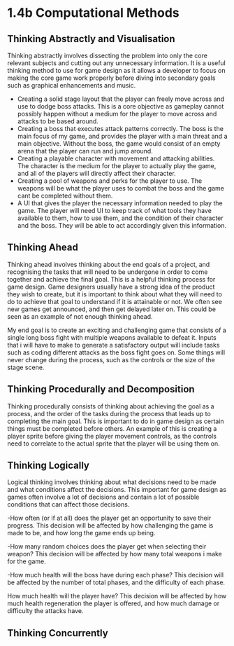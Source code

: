 # 1.4b Computational Methods

## Thinking Abstractly and Visualisation

Thinking abstractly involves dissecting the problem into only the core relevant subjects and cutting out any unnecessary information. It is a useful thinking method to use for game design as it allows a developer to focus on making the core game work properly before diving into secondary goals such as graphical enhancements and music.

* Creating a solid stage layout that the player can freely move across and use to dodge boss attacks. This is a core objective as gameplay cannot possibly happen without a medium for the player to move across and attacks to be based around.
* Creating a boss that executes attack patterns correctly. The boss is the main focus of my game, and provides the player with a main threat and a main objective. Without the boss, the game would consist of an empty arena that the player can run and jump around.
* Creating a playable character with movement and attacking abilities. The character is the medium for the player to actually play the game, and all of the players will directly affect their character.
* Creating a pool of weapons and perks for the player to use. The weapons will be what the player uses to combat the boss and the game cant be completed without them.
* A UI that gives the player the necessary information needed to play the game. The player will need UI to keep track of what tools they have available to them, how to use them, and the condition of their character and the boss. They will be able to act accordingly given this information.



## Thinking Ahead

Thinking ahead involves thinking about the end goals of a project, and recognising the tasks that will need to be undergone in order to come together and achieve the final goal. This is a helpful thinking process for game design. Game designers usually have a strong idea of the product they wish to create, but it is important to think about what they will need to do to achieve that goal to understand if it is attainable or not. We often see new games get announced, and then get delayed later on. This could be seen as an example of not enough thinking ahead.



My end goal is to create an exciting and challenging game that consists of a single long boss fight with multiple weapons available to defeat it. Inputs that i will have to make to generate a satisfactory output will include tasks such as coding different attacks as the boss fight goes on. Some things will never change during the process, such as the controls or the size of the stage scene.

## Thinking Procedurally and Decomposition

Thinking procedurally consists of thinking about achieving the goal as a process, and the order of the tasks during the process that leads up to completing the main goal. This is important to do in game design as certain things must be completed before others. An example of this is creating a player sprite before giving the player movement controls, as the controls need to correlate to the actual sprite that the player will be using them on.

## Thinking Logically

Logical thinking involves thinking about what decisions need to be made and what conditions affect the decisions. This important for game design as games often involve a lot of decisions and contain a lot of possible conditions that can affect those decisions.

\-How often (or if at all) does the player get an opportunity to save their progress. This decision will be affected by how challenging the game is made to be, and how long the game ends up being.

\-How many random choices does the player get when selecting their weapon? This decision will be affected by how many total weapons i make for the game.

\-How much health will the boss have during each phase? This decision will be affected by the number of total phases, and the difficulty of each phase.

How much health will the player have? This decision will be affected by how much health regeneration the player is offered, and how much damage or difficulty the attacks have.



## Thinking Concurrently
